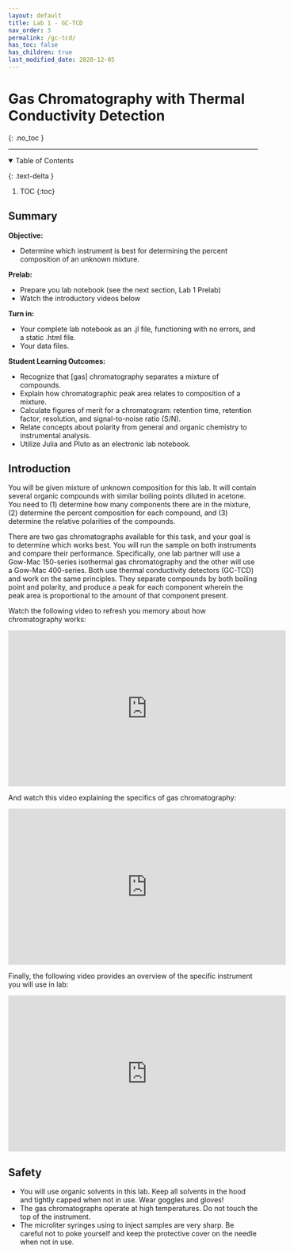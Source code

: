 ```yaml
---
layout: default
title: Lab 1 - GC-TCD
nav_order: 3
permalink: /gc-tcd/
has_toc: false
has_children: true
last_modified_date: 2020-12-05
---
```


# Gas Chromatography with Thermal Conductivity Detection
{: .no_toc  }

----

<details open markdown="block">
  <summary>
  Table of Contents
  </summary>

  {: .text-delta }
1. TOC
{:toc}
</details>

## Summary

**Objective:** 
- Determine which instrument is best for determining the percent composition of an unknown mixture.

**Prelab:**

- Prepare you lab notebook (see the next section, Lab 1 Prelab)
- Watch the introductory videos below

**Turn in:** 
- Your complete lab notebook as an .jl file, functioning with no errors, and a static .html file.
- Your data files.

**Student Learning Outcomes:**
- Recognize that [gas] chromatography separates a mixture of compounds.
- Explain how chromatographic peak area relates to composition of a mixture.
- Calculate figures of merit for a chromatogram: retention time, retention factor, resolution, and signal-to-noise ratio (S/N).
- Relate concepts about polarity from general and organic chemistry to instrumental analysis.
- Utilize Julia and Pluto as an electronic lab notebook.

## Introduction

You will be given mixture of unknown composition for this lab. It will contain several organic compounds with similar boiling points diluted in acetone. You need to (1) determine how many components there are in the mixture, (2) determine the percent composition for each compound, and (3) determine the relative polarities of the compounds.

There are two gas chromatographs available for this task, and your goal is to determine which works best. You will run the sample on both instruments and compare their performance. Specifically, one lab partner will use a Gow-Mac 150-series isothermal gas chromatography and the other will use a Gow-Mac 400-series. Both use thermal conductivity detectors (GC-TCD) and work on the same principles. They separate compounds by both boiling point and polarity, and produce a peak for each component wherein the peak area is proportional to the amount of that component present.

Watch the following video to refresh you memory about how chromatography works:

<iframe width="560" height="315" src="https://www.youtube.com/embed/SnbXQTTHGs4" frameborder="0" allow="accelerometer; autoplay; clipboard-write; encrypted-media; gyroscope; picture-in-picture" allowfullscreen></iframe>

And watch this video explaining the specifics of gas chromatography:

<iframe width="560" height="315" src="https://www.youtube.com/embed/4Xaa9WdXVTM" frameborder="0" allow="accelerometer; autoplay; clipboard-write; encrypted-media; gyroscope; picture-in-picture" allowfullscreen></iframe>

Finally, the following video provides an overview of the specific instrument you will use in lab:

<iframe width="560" height="315" src="https://www.youtube.com/embed/0fxH9WRKigw" frameborder="0" allow="accelerometer; autoplay; clipboard-write; encrypted-media; gyroscope; picture-in-picture" allowfullscreen></iframe>

## Safety

- You will use organic solvents in this lab.  Keep all solvents in the hood and tightly capped when not in use.  Wear goggles and gloves!
- The gas chromatographs operate at high temperatures.  Do not touch the top of the instrument.
- The microliter syringes using to inject samples are very sharp.  Be careful not to poke yourself and keep the protective cover on the needle when not in use.
